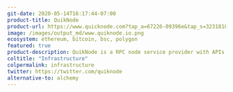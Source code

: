 ```yaml
---
git-date: 2020-05-14T16:17:44-07:00
product-title: QuikNode
product-url: https://www.quicknode.com?tap_a=67226-09396e&tap_s=3231818-31f78f&utm_source=affiliate&utm_campaign=generic&utm_content=affiliate_landing_page&utm_medium=generic
image: /images/output_md/www.quiknode.io.png
ecosystem: ethereum, bitcoin, bsc, polygon
featured: true
product-description: QuikNode is a RPC node service provider with APIs & dedicated nodes available.
coltitle: "Infrastructure"
colpermalink: infrastructure
twitter: https://twitter.com/quiknode
alternative-to: alchemy
---
```

